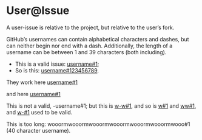 # User@Issue

A user-issue is relative to the project, but relative to the user’s fork.

GitHub’s usernames can contain alphabetical characters and dashes, but can neither begin nor end with a dash. Additionally, the length of a username can be between 1 and 39 characters (both including).

*   This is a valid issue: [username#1](https://gitlab.com/username/remark/issues/1);
*   So is this: [username#123456789](https://gitlab.com/username/remark/issues/123456789).

They work here
[username#1](https://gitlab.com/username/remark/issues/1)

and here
[username#1](https://gitlab.com/username/remark/issues/1)

This is not a valid, -username#1; but this is [w-w#1](https://gitlab.com/w-w/remark/issues/1), and so is [w#1](https://gitlab.com/w/remark/issues/1) and [ww#1](https://gitlab.com/ww/remark/issues/1), and [w-#1](https://gitlab.com/w-/remark/issues/1) used to be valid.

This is too long: wooormwooormwooormwooormwooormwooormwooo#1 (40 character username).
